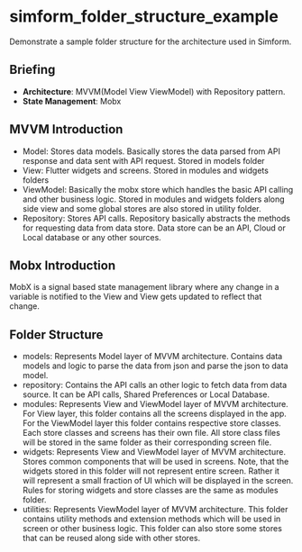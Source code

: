 # simform_folder_structure_example

Demonstrate a sample folder structure for the architecture used in Simform.

## Briefing
- **Architecture**: MVVM(Model View ViewModel) with Repository pattern.
- **State Management**: Mobx

## MVVM Introduction
- Model: Stores data models. Basically stores the data parsed from API response and data sent with API request. Stored in models folder
- View: Flutter widgets and screens. Stored in modules and widgets folders
- ViewModel: Basically the mobx store which handles the basic API calling and other business logic. Stored in modules and widgets folders along side view and some global stores are also stored in utility folder.
- Repository: Stores API calls. Repository basically abstracts the methods for requesting data from data store. Data store can be an API, Cloud or Local database or any other sources.

## Mobx Introduction
MobX is a signal based state management library where any change in a variable is notified to the View and View gets updated to reflect that change.

## Folder Structure
- models: Represents Model layer of MVVM architecture. Contains data models and logic to parse the data from json and parse the json to data model.
- repository: Contains the API calls an other logic to fetch data from data source. It can be API calls, Shared Preferences or Local Database.
- modules: Represents View and ViewModel layer of MVVM architecture. For View layer, this folder contains all the screens displayed in the app. For the ViewModel layer this folder contains respective store classes. Each store classes and screens has their own file. All store class files will be stored in the same folder as their corresponding screen file.
- widgets: Represents View and ViewModel layer of MVVM architecture. Stores common components that will be used in screens. Note, that the widgets stored in this folder will not represent entire screen. Rather it will represent a small fraction of UI which will be displayed in the screen. Rules for storing widgets and store classes are the same as modules folder.
- utilities: Represents ViewModel layer of MVVM architecture. This folder contains utility methods and extension methods which will be used in screen or other business logic. This folder can also store some stores that can be reused along side with other stores.